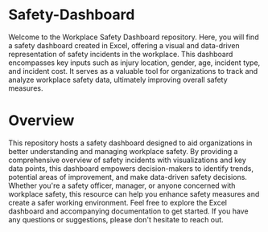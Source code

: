 # Safety-Dashboard
Welcome to the Workplace Safety Dashboard repository. Here, you will find a safety dashboard created in Excel, offering a visual and data-driven representation of safety incidents in the workplace. This dashboard encompasses key inputs such as injury location, gender, age, incident type, and incident cost. It serves as a valuable tool for organizations to track and analyze workplace safety data, ultimately improving overall safety measures.
# Overview
This repository hosts a safety dashboard designed to aid organizations in better understanding and managing workplace safety. By providing a comprehensive overview of safety incidents with visualizations and key data points, this dashboard empowers decision-makers to identify trends, potential areas of improvement, and make data-driven safety decisions. Whether you're a safety officer, manager, or anyone concerned with workplace safety, this resource can help you enhance safety measures and create a safer working environment. Feel free to explore the Excel dashboard and accompanying documentation to get started. If you have any questions or suggestions, please don't hesitate to reach out.
